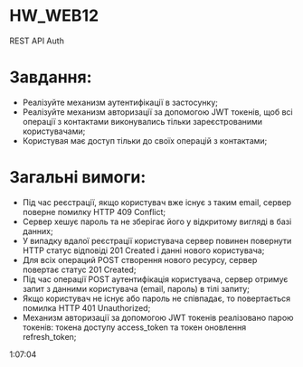 # HW_WEB12

REST API Auth

# Завдання:

- Реалізуйте механизм аутентифікації в застосунку;
- Реалізуйте механизм авторизації за допомогою JWT токенів, щоб всі операції з контактами виконувались тільки зареєстрованими користувачами;
- Користувая має доступ тільки до своїх операцій з контактами;

# Загальні вимоги:

- Під час реєстрації, якщо користувач вже існує з таким email, сервер поверне помилку HTTP 409 Conflict;
- Сервер хешує пароль та не зберігає його у відкритому вигляді в базі данних;
- У випадку вдалої реєстрації користувача сервер повинен повернути HTTP статус відповіді 201 Created і данні нового користувача;
- Для всіх операций POST створення нового ресурсу, сервер повертає статус 201 Created;
- Під час операції POST аутентифікація користувача, сервер отримує запит з данними користувача (email, пароль) в тілі запиту;
- Якщо користувач не існує або пароль не співпадає, то повертається помилка HTTP 401 Unauthorized;
- Механизм авторизації за допомогою JWT токенів реалізовано парою токенів: токена доступу access_token та токен оновлення refresh_token;

1:07:04
